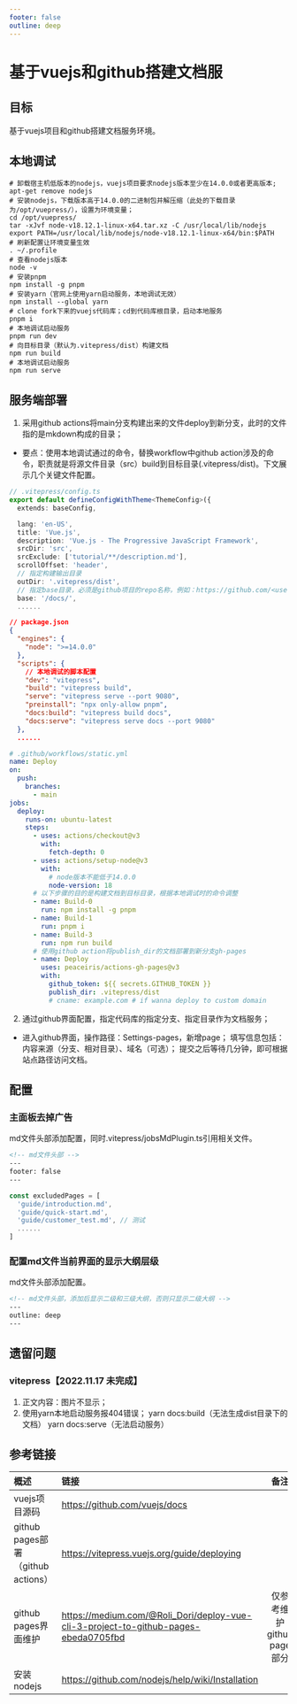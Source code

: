 ```yaml
---
footer: false
outline: deep
---
```

# 基于vuejs和github搭建文档服

## 目标
基于vuejs项目和github搭建文档服务环境。

## 本地调试
```Shell
# 卸载宿主机低版本的nodejs，vuejs项目要求nodejs版本至少在14.0.0或者更高版本; 
apt-get remove nodejs
# 安装nodejs，下载版本高于14.0.0的二进制包并解压缩（此处的下载目录为/opt/vuepress/），设置为环境变量； 
cd /opt/vuepress/
tar -xJvf node-v18.12.1-linux-x64.tar.xz -C /usr/local/lib/nodejs 
export PATH=/usr/local/lib/nodejs/node-v18.12.1-linux-x64/bin:$PATH
# 刷新配置让环境变量生效
. ~/.profile
# 查看nodejs版本
node -v
# 安装pnpm
npm install -g pnpm
# 安装yarn（官网上使用yarn启动服务，本地调试无效）
npm install --global yarn
# clone fork下来的vuejs代码库；cd到代码库根目录，启动本地服务
pnpm i
# 本地调试启动服务
pnpm run dev
# 向目标目录（默认为.vitepress/dist）构建文档
npm run build
# 本地调试启动服务
npm run serve
```

## 服务端部署
1. 采用github actions将main分支构建出来的文件deploy到新分支，此时的文件指的是mkdown构成的目录； 
- 要点：使用本地调试通过的命令，替换workflow中github action涉及的命令，职责就是将源文件目录（src）build到目标目录(.vitepress/dist)。下文展示几个关键文件配置。
```ts
// .vitepress/config.ts
export default defineConfigWithTheme<ThemeConfig>({
  extends: baseConfig,

  lang: 'en-US',
  title: 'Vue.js',
  description: 'Vue.js - The Progressive JavaScript Framework',
  srcDir: 'src',
  srcExclude: ['tutorial/**/description.md'],
  scrollOffset: 'header',
  // 指定构建输出目录
  outDir: '.vitepress/dist',
  // 指定base目录，必须是github项目的repo名称，例如：https://github.com/<user-account>/<repo-name>
  base: '/docs/',
  ......
```

```json
// package.json
{
  "engines": {
    "node": ">=14.0.0"
  },
  "scripts": {
    // 本地调试的脚本配置
    "dev": "vitepress",
    "build": "vitepress build",
    "serve": "vitepress serve --port 9080",
    "preinstall": "npx only-allow pnpm",
    "docs:build": "vitepress build docs",
    "docs:serve": "vitepress serve docs --port 9080"
  },
  ......
```

```yaml
# .github/workflows/static.yml
name: Deploy
on:
  push:
    branches:
      - main
jobs:
  deploy:
    runs-on: ubuntu-latest
    steps:
      - uses: actions/checkout@v3
        with:
          fetch-depth: 0
      - uses: actions/setup-node@v3
        with:
          # node版本不能低于14.0.0
          node-version: 18
      # 以下步骤的目的是构建文档到目标目录，根据本地调试时的命令调整
      - name: Build-0
        run: npm install -g pnpm
      - name: Build-1
        run: pnpm i 
      - name: Build-3
        run: npm run build
      # 使用github action将publish_dir的文档部署到新分支gh-pages
      - name: Deploy
        uses: peaceiris/actions-gh-pages@v3
        with:
          github_token: ${{ secrets.GITHUB_TOKEN }}
          publish_dir: .vitepress/dist
          # cname: example.com # if wanna deploy to custom domain
```

2. 通过github界面配置，指定代码库的指定分支、指定目录作为文档服务； 
- 进入github界面，操作路径：Settings-pages，新增page； 填写信息包括：内容来源（分支、相对目录）、域名（可选）； 提交之后等待几分钟，即可根据站点路径访问文档。


## 配置
### 主面板去掉广告
md文件头部添加配置，同时.vitepress/jobsMdPlugin.ts引用相关文件。
```md
<!-- md文件头部 -->
---
footer: false
---
```

```ts
const excludedPages = [
  'guide/introduction.md',
  'guide/quick-start.md',
  'guide/customer_test.md', // 测试
  ......
]
```
### 配置md文件当前界面的显示大纲层级
md文件头部添加配置。
```md
<!-- md文件头部，添加后显示二级和三级大纲，否则只显示二级大纲 -->
---
outline: deep
---
```

## 遗留问题
### vitepress【2022.11.17 未完成】
1. 正文内容：图片不显示； 
2. 使用yarn本地启动服务报404错误；
yarn docs:build（无法生成dist目录下的文档）
yarn docs:serve（无法启动服务） 

## 参考链接

| 概述 | 链接 | 备注 |
| :-----| :---- | :----: |
| vuejs项目源码 | https://github.com/vuejs/docs |  |
| github pages部署（github actions） | https://vitepress.vuejs.org/guide/deploying |  |
| github pages界面维护 | https://medium.com/@Roli_Dori/deploy-vue-cli-3-project-to-github-pages-ebeda0705fbd | 仅参考维护github page部分 |
| 安装nodejs | https://github.com/nodejs/help/wiki/Installation |  |
